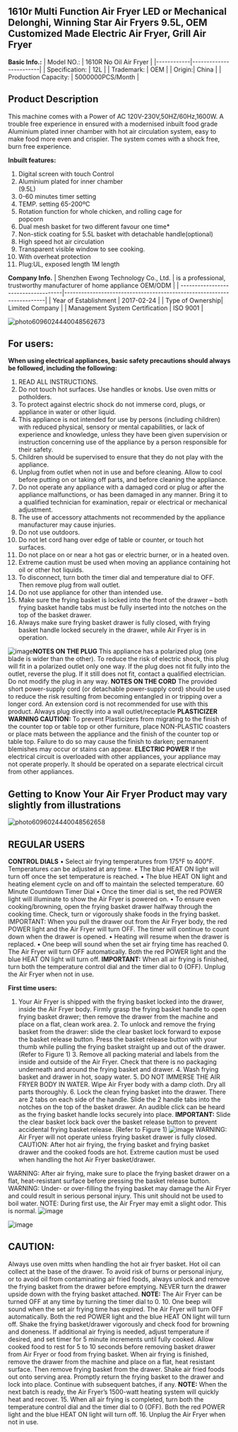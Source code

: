## 1610r Multi Function Air Fryer LED or Mechanical Delonghi, Winning Star Air Fryers 9.5L, OEM Customized Made Electric Air Fryer, Grill Air Fryer
**Basic Info.:**
| Model NO.: | 1610R No Oil Air Fryer |
|------------|------------------------|
| Specification: | 12L |
| Trademark: | OEM |
| Origin:| China |
| Production Capacity: | 5000000PCS/Month |

 ## Product Description
This machine comes with a Power of AC 120V-230V,50HZ/60Hz,1600W. 
A trouble free experience in ensured with a modernised inbuilt food grade Aluminium plated inner chamber with hot air circulation system, easy to make food more even and crispier. The system comes with a shock free, burn free experience.

**Inbuilt features:**
1.  Digital screen with touch Control                                                                                
2.  Aluminium plated for inner chamber  
     (9.5L)                                                                                                                         
3.  0-60 minutes timer setting                                                                                              
4.  TEMP. setting 65-200ºC                                                                                          
5.  Rotation function for whole chicken, and rolling cage for      
     popcorn                                                                                                       
6.  Dual mesh basket for two different favour one time*
7.  Non-stick coating for 5.5L basket with detachable handle(optional)
8.  High speed hot air circulation 
9.  Transparent visible window to see cooking.
10. With overheat protection
11. Plug:UL, exposed length 1M length

**Company Info.**
| Shenzhen Ewong Technology Co., Ltd. | is a professional, trustworthy manufacturer of home appliance OEM/ODM |
| ------------------------------------|-----------------------------------------------------------------------|
| Year of Establishment | 2017-02-24 |
| Type of Ownership| Limited Company |
| Management System Certification | ISO 9001 |

 ![photo6096024440048562673](https://user-images.githubusercontent.com/107620285/174061600-dedfecf2-e0fd-4344-a404-a7760e2fc25e.jpg)
 

## For users: 
**When using electrical appliances, basic safety precautions should always be followed, including the following:**
1.	READ ALL INSTRUCTIONS.
2.	Do not touch hot surfaces. Use handles or knobs. Use oven mitts or potholders.
3.	To protect against electric shock do not immerse cord, plugs, or appliance in water or other liquid.
4.	This appliance is not intended for use by persons (including children) with reduced physical, sensory or mental capabilities, or lack of experience and knowledge, unless they have been given supervision or instruction concerning use of the appliance by a person responsible for their safety. 
5.	Children should be supervised to ensure that they do not play with the appliance.
6.	Unplug from outlet when not in use and before cleaning. Allow to cool before putting on or taking off parts, and before cleaning the appliance. 
7.	Do not operate any appliance with a damaged cord or plug or after the appliance malfunctions, or has been damaged in any manner. Bring it to a qualified technician for examination, repair or electrical or mechanical adjustment. 
8.	The use of accessory attachments not recommended by the appliance manufacturer may cause injuries. 
9.	Do not use outdoors. 
10.	Do not let cord hang over edge of table or counter, or touch hot surfaces. 
11.	Do not place on or near a hot gas or electric burner, or in a heated oven. 
12.	Extreme caution must be used when moving an appliance containing hot oil or other hot liquids. 
13.	To disconnect, turn both the timer dial and temperature dial to OFF. Then remove plug from wall outlet. 
14.	Do not use appliance for other than intended use. 
15.	Make sure the frying basket is locked into the front of the drawer – both frying basket handle tabs must be fully inserted into the notches on the top of the basket drawer. 
16.	Always make sure frying basket drawer is fully closed, with frying basket handle locked securely in the drawer, while Air Fryer is in operation. 

![image](https://user-images.githubusercontent.com/107620285/174061976-f87289d6-e3b0-49bf-a635-f65aee67d0f6.png)**NOTES ON THE PLUG** This appliance has a polarized plug (one blade is wider than the other). To reduce the risk of electric shock, this plug will fit in a polarized outlet only one way. If the plug does not fit fully into the outlet, reverse the plug. If it still does not fit, contact a qualified electrician. Do not modify the plug in any way.
**NOTES ON THE CORD** The provided short power-supply cord (or detachable power-supply cord) should be used to reduce the risk resulting from becoming entangled in or tripping over a longer cord. An extension cord is not recommended for use with this product. Always plug directly into a wall outlet/receptacle
**PLASTICIZER WARNING CAUTION:** To prevent Plasticizers from migrating to the finish of the counter top or table top or other furniture, place NON-PLASTIC coasters or place mats between the appliance and the finish of the counter top or table top. Failure to do so may cause the finish to darken; permanent blemishes may occur or stains can appear.
**ELECTRIC POWER** If the electrical circuit is overloaded with other appliances, your appliance may not operate properly. It should be operated on a separate electrical circuit from other appliances.

## Getting to Know Your Air Fryer Product may vary slightly from illustrations
![photo6096024440048562658](https://user-images.githubusercontent.com/107620285/174062762-fb6bb8fc-6d6b-4d58-992d-b084888294e1.jpg)
## REGULAR USERS
**CONTROL DIALS**
• Select air frying temperatures from 175°F to 400°F. Temperatures can be adjusted at any time. 
• The blue HEAT ON light will turn off once the set temperature is reached. 
• The blue HEAT ON light and heating element cycle on and off to maintain the selected temperature. 60 Minute Countdown Timer Dial 
• Once the timer dial is set, the red POWER light will illuminate to show the Air Fryer is powered on. 
• To ensure even cooking/browning, open the frying basket drawer halfway through the cooking time. Check, turn or vigorously shake foods in the frying basket. 
IMPORTANT: When you pull the drawer out from the Air Fryer body, the red POWER light and the Air Fryer will turn OFF. The timer will continue to count down when the drawer is opened. 
• Heating will resume when the drawer is replaced. 
• One beep will sound when the set air frying time has reached 0. The Air Fryer will turn OFF automatically. Both the red POWER light and the blue HEAT ON light will turn off. **IMPORTANT:** When all air frying is finished, turn both the temperature control dial and the timer dial to 0 (OFF). Unplug the Air Fryer when not in use. 

**First time users:**
1. Your Air Fryer is shipped with the frying basket locked into the drawer, inside the Air Fryer body. Firmly grasp the frying basket handle to open frying basket drawer; then remove the drawer from the machine and place on a flat, clean work area. 2. To unlock and remove the frying basket from the drawer: slide the clear basket lock forward to expose the basket release button. Press the basket release button with your thumb while pulling the frying basket straight up and out of the drawer. (Refer to Figure 1) 3. Remove all packing material and labels from the inside and outside of the Air Fryer. Check that there is no packaging underneath and around the frying basket and drawer. 4. Wash frying basket and drawer in hot, soapy water. 5. DO NOT IMMERSE THE AIR FRYER BODY IN WATER. Wipe Air Fryer body with a damp cloth. Dry all parts thoroughly. 6. Lock the clean frying basket into the drawer. There are 2 tabs on each side of the handle. Slide the 2 handle tabs into the notches on the top of the basket drawer. An audible click can be heard as the frying basket handle locks securely into place. 
**IMPORTANT:** Slide the clear basket lock back over the basket release button to prevent accidental frying basket release. (Refer to Figure 1)
![image](https://user-images.githubusercontent.com/107620285/174063661-90f25445-1f3c-4a35-8649-5396f9806f5c.png)
WARNING: Air Fryer will not operate unless frying basket drawer is fully closed. CAUTION: After hot air frying, the frying basket and frying basket drawer and the cooked foods are hot. Extreme caution must be used when handling the hot Air Fryer basket/drawer.

WARNING: After air frying, make sure to place the frying basket drawer on a flat, heat-resistant surface before pressing the basket release button. 
WARNING: Under- or over-filling the frying basket may damage the Air Fryer and could result in serious personal injury.
This unit should not be used to boil water.
NOTE: During first use, the Air Fryer may emit a slight odor. This is normal. 
![image](https://user-images.githubusercontent.com/107620285/174064208-e415225d-cba0-4e12-8c48-fcb6fdd00908.png)

![image](https://user-images.githubusercontent.com/107620285/174067864-3f44943d-0421-45b7-9724-5fdc40edd741.png)

## CAUTION: 
Always use oven mitts when handling the hot air fryer basket. 
Hot oil can collect at the base of the drawer. To avoid risk of burns or personal injury, or to avoid oil from contaminating air fried foods, always unlock and remove the frying basket from the drawer before emptying. 
NEVER turn the drawer upside down with the frying basket attached. 
**NOTE:** The Air Fryer can be turned OFF at any time by turning the timer dial to 0. 10. One beep will sound when the set air frying time has expired. The Air Fryer will turn OFF automatically. Both the red POWER light and the blue HEAT ON light will turn off. 
Shake the frying basket/drawer vigorously and check food for browning and doneness. If additional air frying is needed, adjust temperature if desired, and set timer for 5 minute increments until fully cooked. 
Allow cooked food to rest for 5 to 10 seconds before removing basket drawer from Air Fryer or food from frying basket. 
When air frying is finished, remove the drawer from the machine and place on a flat, heat resistant surface. Then remove frying basket from the drawer.
Shake air fried foods out onto serving area. Promptly return the frying basket to the drawer and lock into place. Continue with subsequent batches, if any. 
**NOTE:** When the next batch is ready, the Air Fryer’s 1500-watt heating system will quickly heat and recover. 15. When all air frying is completed, turn both the temperature control dial and the timer dial to 0 (OFF). Both the red POWER light and the blue HEAT ON light will turn off. 16. Unplug the Air Fryer when not in use. 



